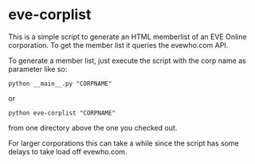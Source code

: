 eve-corplist
============

This is a simple script to generate an HTML memberlist of an EVE Online corporation. To get the member list it queries the evewho.com API.

To generate a member list, just execute the script with the corp name as parameter like so:

    python __main__.py "CORPNAME"

or
    
    python eve-corplist "CORPNAME"

from one directory above the one you checked out.

For larger corporations this can take a while since the script has some delays to take load off evewho.com.
